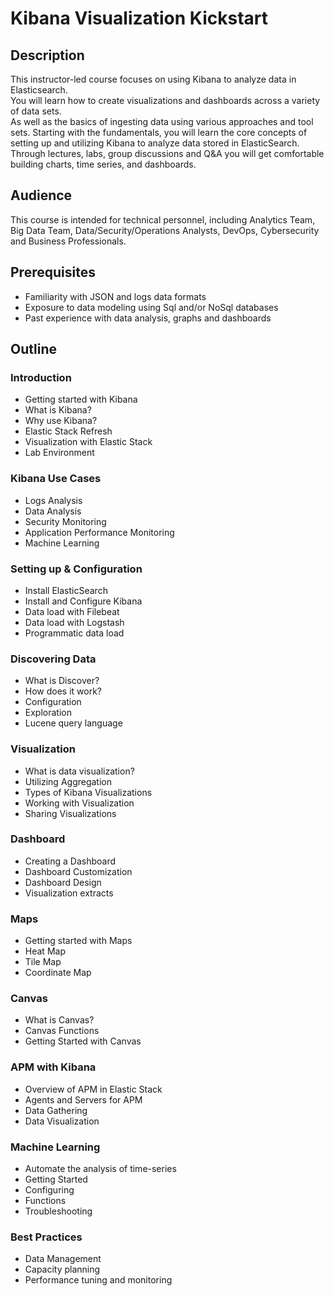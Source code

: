 # Kibana Visualization Kickstart

## Description

This instructor-led course focuses on using Kibana to analyze data in Elasticsearch.  
You will learn how to create visualizations and dashboards across a variety of data sets.  
As well as the basics of ingesting data using various approaches and tool sets.
Starting with the fundamentals, you will learn the core concepts of setting up and utilizing Kibana to analyze data stored in ElasticSearch.  
Through lectures, labs, group discussions and Q&A you will get comfortable building charts, time series, and dashboards.  

## Audience

This course is intended for technical personnel, including Analytics Team, Big Data Team, Data/Security/Operations Analysts, DevOps, Cybersecurity and Business Professionals.  

## Prerequisites

* Familiarity with JSON and logs data formats
* Exposure to data modeling using Sql and/or NoSql databases
* Past experience with data analysis, graphs and dashboards

## Outline

### Introduction 

* Getting started with Kibana
* What is Kibana?
* Why use Kibana?
* Elastic Stack Refresh 
* Visualization with Elastic Stack
* Lab Environment

### Kibana Use Cases

* Logs Analysis
* Data Analysis
* Security Monitoring
* Application Performance Monitoring
* Machine Learning

### Setting up & Configuration

* Install ElasticSearch
* Install and Configure Kibana
* Data load with Filebeat
* Data load with Logstash
* Programmatic data load

### Discovering Data

* What is Discover?
* How does it work?
* Configuration
* Exploration
* Lucene query language

### Visualization

* What is data visualization?
* Utilizing Aggregation
* Types of Kibana Visualizations
* Working with Visualization
* Sharing Visualizations

### Dashboard

* Creating a Dashboard
* Dashboard Customization
* Dashboard Design
* Visualization extracts

### Maps

* Getting started with Maps
* Heat Map
* Tile Map
* Coordinate Map

### Canvas

* What is Canvas?
* Canvas Functions
* Getting Started with Canvas

### APM with Kibana

* Overview of APM in Elastic Stack
* Agents and Servers for APM
* Data Gathering
* Data Visualization

### Machine Learning

* Automate the analysis of time-series
* Getting Started
* Configuring
* Functions
* Troubleshooting

### Best Practices

* Data Management
* Capacity planning
* Performance tuning and monitoring 
